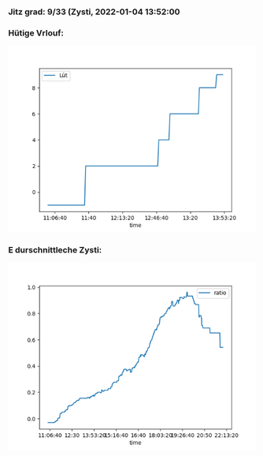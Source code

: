 ### Jitz grad: 9/33 (Zysti, 2022-01-04 13:52:00

### Hütige Vrlouf:
![Graph](Today.png)

### E durschnittleche Zysti:
![Graph](Zysti.png)